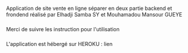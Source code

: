 ###
Application de site vente en ligne séparer en deux partie backend et frondend réalisé par Elhadji  Samba SY et Mouhamadou Mansour GUEYE

###
Merci de suivre les instruction pour l'utilisation

###
L'application est hébergé sur HEROKU : lien